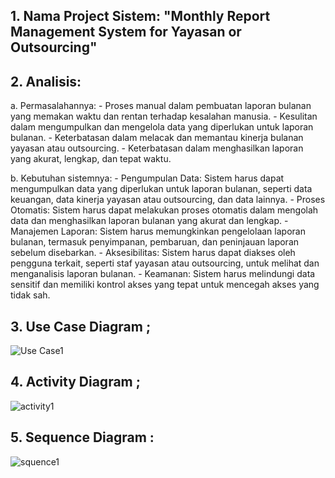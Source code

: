 ## 1. Nama Project Sistem: "Monthly Report Management System for Yayasan or Outsourcing"

## 2. Analisis:

   a. Permasalahannya:
      - Proses manual dalam pembuatan laporan bulanan yang memakan waktu dan rentan terhadap kesalahan manusia.
      - Kesulitan dalam mengumpulkan dan mengelola data yang diperlukan untuk laporan bulanan.
      - Keterbatasan dalam melacak dan memantau kinerja bulanan yayasan atau outsourcing.
      - Keterbatasan dalam menghasilkan laporan yang akurat, lengkap, dan tepat waktu.

   b. Kebutuhan sistemnya:
      - Pengumpulan Data: Sistem harus dapat mengumpulkan data yang diperlukan untuk laporan bulanan, seperti data keuangan, data kinerja yayasan atau outsourcing, dan data lainnya.
      - Proses Otomatis: Sistem harus dapat melakukan proses otomatis dalam mengolah data dan menghasilkan laporan bulanan yang akurat dan lengkap.
      - Manajemen Laporan: Sistem harus memungkinkan pengelolaan laporan bulanan, termasuk penyimpanan, pembaruan, dan peninjauan laporan sebelum disebarkan.
      - Aksesibilitas: Sistem harus dapat diakses oleh pengguna terkait, seperti staf yayasan atau outsourcing, untuk melihat dan menganalisis laporan bulanan.
      - Keamanan: Sistem harus melindungi data sensitif dan memiliki kontrol akses yang tepat untuk mencegah akses yang tidak sah.

## 3. Use Case Diagram ;

![Use Case1](https://github.com/Agussetiaa/SistemLapbulyayasan/assets/115542822/a0e99b27-0d05-40d8-b02a-22b5d8fb3a79)

## 4. Activity Diagram ;

![activity1](https://github.com/Agussetiaa/SistemLapbulyayasan/assets/115542822/0c923a87-cb76-4788-82f6-dd4708e487ae)

## 5. Sequence Diagram :

![squence1](https://github.com/Agussetiaa/SistemLapbulyayasan/assets/115542822/ec5dc69c-b06f-43a2-a517-4039bd472e3c)
